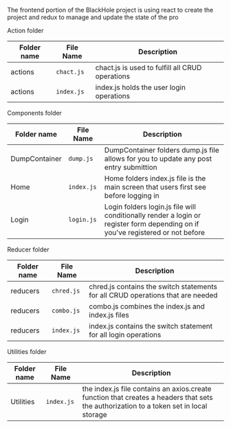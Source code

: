 The frontend portion of the BlackHole project is using react to create the project and redux to manage and update the state of the pro

Action folder

|Folder name|File Name|Description|
|---|---|---|
|actions|`chact.js`|chact.js is used to fulfill all CRUD operations|
|actions|`index.js`|index.js holds the user login operations|


Components folder

|Folder name|File Name|Description|
|---|---|---|
|DumpContainer|`dump.js`| DumpContainer folders dump.js file allows for you to update any post entry submittion |
|Home|`index.js`|Home folders index.js file is the main screen that users first see before logging in|
|Login|`login.js`|Login folders login.js file will conditionally render a login or register form depending on if you've registered or not before|

Reducer folder

|Folder name|File Name|Description|
|---|---|---|
|reducers|`chred.js`|chred.js contains the switch statements for all CRUD operations that are needed|
|reducers|`combo.js`|combo.js combines the index.js and index.js files|
|reducers|`index.js`|index.js contains the switch statement for all login operations|

Utilities folder

|Folder name|File Name|Description|
|---|---|---|
|Utilities|`index.js`|the index.js file contains an axios.create function that creates a headers that sets the authorization to a token set in local storage|

